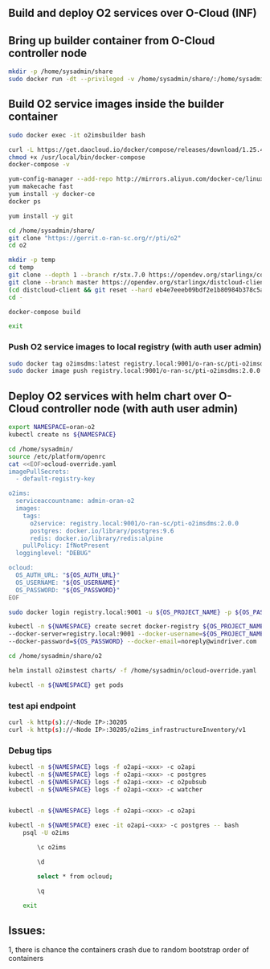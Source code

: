 
## Build and deploy O2 services over O-Cloud (INF)


## Bring up builder container from O-Cloud controller node


```sh
mkdir -p /home/sysadmin/share
sudo docker run -dt --privileged -v /home/sysadmin/share/:/home/sysadmin/share/ -v /var/run:/var/run --name o2imsbuilder centos:7
```

## Build O2 service images inside the builder container


```sh
sudo docker exec -it o2imsbuilder bash
```


```sh
curl -L https://get.daocloud.io/docker/compose/releases/download/1.25.4/docker-compose-`uname -s`-`uname -m` > /usr/local/bin/docker-compose
chmod +x /usr/local/bin/docker-compose
docker-compose -v

yum-config-manager --add-repo http://mirrors.aliyun.com/docker-ce/linux/centos/docker-ce.repo
yum makecache fast
yum install -y docker-ce
docker ps

yum install -y git

cd /home/sysadmin/share/
git clone "https://gerrit.o-ran-sc.org/r/pti/o2"
cd o2

mkdir -p temp
cd temp
git clone --depth 1 --branch r/stx.7.0 https://opendev.org/starlingx/config.git
git clone --branch master https://opendev.org/starlingx/distcloud-client.git
(cd distcloud-client && git reset --hard eb4e7eeeb09bdf2e1b80984b378c5a8ea9930f04)
cd -

docker-compose build

exit

```

### Push O2 service images to local registry (with auth user admin)

```sh
sudo docker tag o2imsdms:latest registry.local:9001/o-ran-sc/pti-o2imsdms:2.0.0
sudo docker image push registry.local:9001/o-ran-sc/pti-o2imsdms:2.0.0

```

## Deploy O2 services with helm chart over O-Cloud controller node (with auth user admin)

```sh
export NAMESPACE=oran-o2
kubectl create ns ${NAMESPACE}

cd /home/sysadmin/
source /etc/platform/openrc
cat <<EOF>ocloud-override.yaml
imagePullSecrets:
  - default-registry-key

o2ims:
  serviceaccountname: admin-oran-o2
  images:
    tags:
      o2service: registry.local:9001/o-ran-sc/pti-o2imsdms:2.0.0
      postgres: docker.io/library/postgres:9.6
      redis: docker.io/library/redis:alpine
    pullPolicy: IfNotPresent
  logginglevel: "DEBUG"

ocloud:
  OS_AUTH_URL: "${OS_AUTH_URL}"
  OS_USERNAME: "${OS_USERNAME}"
  OS_PASSWORD: "${OS_PASSWORD}"
EOF

sudo docker login registry.local:9001 -u ${OS_PROJECT_NAME} -p ${OS_PASSWORD}

kubectl -n ${NAMESPACE} create secret docker-registry ${OS_PROJECT_NAME}-${NAMESPACE}-registry-secret \
--docker-server=registry.local:9001 --docker-username=${OS_PROJECT_NAME} \
--docker-password=${OS_PASSWORD} --docker-email=noreply@windriver.com

cd /home/sysadmin/share/o2

helm install o2imstest charts/ -f /home/sysadmin/ocloud-override.yaml

kubectl -n ${NAMESPACE} get pods

```

### test api endpoint

```sh
curl -k http(s)://<Node IP>:30205
curl -k http(s)://<Node IP>:30205/o2ims_infrastructureInventory/v1
```


### Debug tips

```sh
kubectl -n ${NAMESPACE} logs -f o2api-<xxx> -c o2api
kubectl -n ${NAMESPACE} logs -f o2api-<xxx> -c postgres
kubectl -n ${NAMESPACE} logs -f o2api-<xxx> -c o2pubsub
kubectl -n ${NAMESPACE} logs -f o2api-<xxx> -c watcher


kubectl -n ${NAMESPACE} logs -f o2api-<xxx> -c o2api

kubectl -n ${NAMESPACE} exec -it o2api-<xxx> -c postgres -- bash
    psql -U o2ims

        \c o2ims

        \d

        select * from ocloud;

        \q

    exit

```

## Issues:

1, there is chance the containers crash due to random bootstrap order of containers
